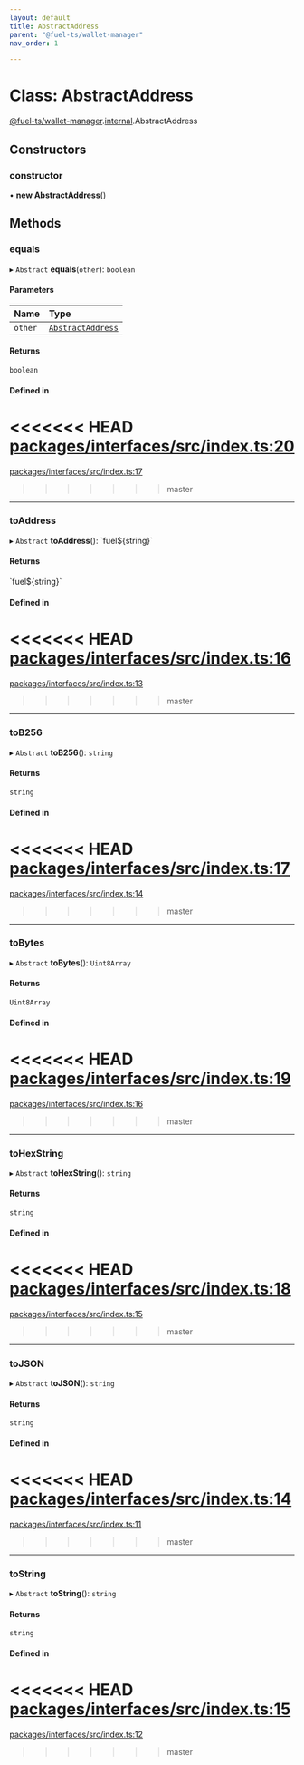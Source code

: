 ```yaml
---
layout: default
title: AbstractAddress
parent: "@fuel-ts/wallet-manager"
nav_order: 1

---
```


# Class: AbstractAddress

[@fuel-ts/wallet-manager](../index.md).[internal](../namespaces/internal.md).AbstractAddress

## Constructors

### constructor

• **new AbstractAddress**()

## Methods

### equals

▸ `Abstract` **equals**(`other`): `boolean`

#### Parameters

| Name | Type |
| :------ | :------ |
| `other` | [`AbstractAddress`](internal-AbstractAddress.md) |

#### Returns

`boolean`

#### Defined in

<<<<<<< HEAD
[packages/interfaces/src/index.ts:20](https://github.com/FuelLabs/fuels-ts/blob/master/packages/interfaces/src/index.ts#L20)
=======
[packages/interfaces/src/index.ts:17](https://github.com/FuelLabs/fuels-ts/blob/master/packages/interfaces/src/index.ts#L17)
>>>>>>> master

___

### toAddress

▸ `Abstract` **toAddress**(): \`fuel${string}\`

#### Returns

\`fuel${string}\`

#### Defined in

<<<<<<< HEAD
[packages/interfaces/src/index.ts:16](https://github.com/FuelLabs/fuels-ts/blob/master/packages/interfaces/src/index.ts#L16)
=======
[packages/interfaces/src/index.ts:13](https://github.com/FuelLabs/fuels-ts/blob/master/packages/interfaces/src/index.ts#L13)
>>>>>>> master

___

### toB256

▸ `Abstract` **toB256**(): `string`

#### Returns

`string`

#### Defined in

<<<<<<< HEAD
[packages/interfaces/src/index.ts:17](https://github.com/FuelLabs/fuels-ts/blob/master/packages/interfaces/src/index.ts#L17)
=======
[packages/interfaces/src/index.ts:14](https://github.com/FuelLabs/fuels-ts/blob/master/packages/interfaces/src/index.ts#L14)
>>>>>>> master

___

### toBytes

▸ `Abstract` **toBytes**(): `Uint8Array`

#### Returns

`Uint8Array`

#### Defined in

<<<<<<< HEAD
[packages/interfaces/src/index.ts:19](https://github.com/FuelLabs/fuels-ts/blob/master/packages/interfaces/src/index.ts#L19)
=======
[packages/interfaces/src/index.ts:16](https://github.com/FuelLabs/fuels-ts/blob/master/packages/interfaces/src/index.ts#L16)
>>>>>>> master

___

### toHexString

▸ `Abstract` **toHexString**(): `string`

#### Returns

`string`

#### Defined in

<<<<<<< HEAD
[packages/interfaces/src/index.ts:18](https://github.com/FuelLabs/fuels-ts/blob/master/packages/interfaces/src/index.ts#L18)
=======
[packages/interfaces/src/index.ts:15](https://github.com/FuelLabs/fuels-ts/blob/master/packages/interfaces/src/index.ts#L15)
>>>>>>> master

___

### toJSON

▸ `Abstract` **toJSON**(): `string`

#### Returns

`string`

#### Defined in

<<<<<<< HEAD
[packages/interfaces/src/index.ts:14](https://github.com/FuelLabs/fuels-ts/blob/master/packages/interfaces/src/index.ts#L14)
=======
[packages/interfaces/src/index.ts:11](https://github.com/FuelLabs/fuels-ts/blob/master/packages/interfaces/src/index.ts#L11)
>>>>>>> master

___

### toString

▸ `Abstract` **toString**(): `string`

#### Returns

`string`

#### Defined in

<<<<<<< HEAD
[packages/interfaces/src/index.ts:15](https://github.com/FuelLabs/fuels-ts/blob/master/packages/interfaces/src/index.ts#L15)
=======
[packages/interfaces/src/index.ts:12](https://github.com/FuelLabs/fuels-ts/blob/master/packages/interfaces/src/index.ts#L12)
>>>>>>> master
